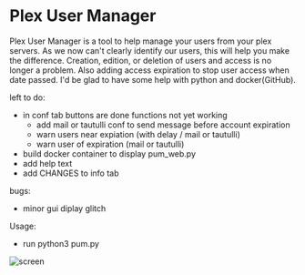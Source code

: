 # Plex User Manager

Plex User Manager is a tool to help manage your users from your plex servers. As we now can't clearly identify our users, this will help you make the difference.
Creation, edition, or deletion of users and access is no longer a problem.
Also adding access expiration to stop user access when date passed.
I'd be glad to have some help with python and docker(GitHub).

left to do:
- in conf tab buttons are done functions not yet working
  * add mail or tautulli conf to send message before account expiration
  * warn users near expiation (with delay / mail or tautulli)
  * warn user of expiration (mail or tautulli)
- build docker container to display pum_web.py
- add help text
- add CHANGES to info tab

bugs:
- minor gui diplay glitch

Usage:
 - run python3 pum.py
 
![screen](https://user-images.githubusercontent.com/9554635/172479259-af074417-b187-4483-8e98-91dde70861ba.png)
